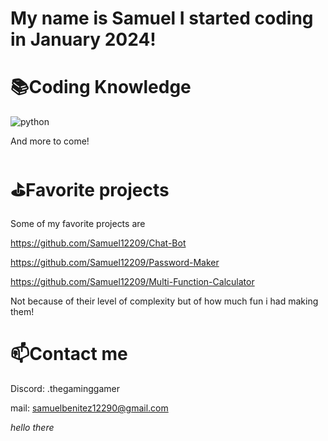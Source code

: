 # My name is Samuel I started coding in January 2024!

# 📚Coding Knowledge
![python](https://github.com/Samuel12209/Samuel12209/assets/157180807/346fbb21-67a3-42d9-a931-ff23a3c2d37d)


And more to come!

# ⛳Favorite projects
Some of my favorite projects are 

https://github.com/Samuel12209/Chat-Bot

https://github.com/Samuel12209/Password-Maker

https://github.com/Samuel12209/Multi-Function-Calculator

Not because of their level of complexity but of how much fun i had making them!

# 📫Contact me 

Discord: .thegaminggamer

mail: samuelbenitez12290@gmail.com

*hello there*  
